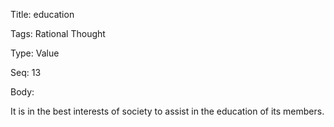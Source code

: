 Title:  education

Tags:   Rational Thought

Type:   Value

Seq:    13

Body: 

It is in the best interests of society to assist in the education of its members. 

